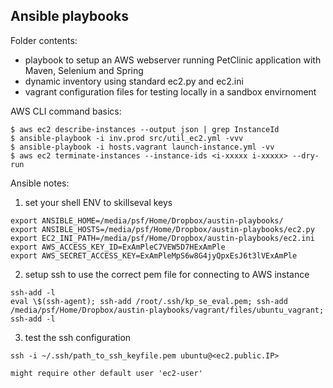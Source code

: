Ansible playbooks
-----------------

Folder contents:
* playbook to setup an AWS webserver running PetClinic application with Maven, Selenium and Spring 
* dynamic inventory using standard ec2.py and ec2.ini
* vagrant configuration files for testing locally in a sandbox envirnoment

AWS CLI command basics:
  ~~~
  $ aws ec2 describe-instances --output json | grep InstanceId
  $ ansible-playbook -i inv.prod src/util_ec2.yml -vvv
  $ ansible-playbook -i hosts.vagrant launch-instance.yml -vv
  $ aws ec2 terminate-instances --instance-ids <i-xxxxx i-xxxxx> --dry-run
  ~~~


Ansible notes:

1. set your shell ENV to skillseval keys
  ~~~
  export ANSIBLE_HOME=/media/psf/Home/Dropbox/austin-playbooks/
  export ANSIBLE_HOSTS=/media/psf/Home/Dropbox/austin-playbooks/ec2.py
  export EC2_INI_PATH=/media/psf/Home/Dropbox/austin-playbooks/ec2.ini
  export AWS_ACCESS_KEY_ID=ExAmPleC7VEW5D7HExAmPle
  export AWS_SECRET_ACCESS_KEY=ExAmPleMpS6w8G4jyQpxEsJ6t3lVExAmPle
  ~~~

2. setup ssh to use the correct pem file for connecting to AWS instance
  ~~~
  ssh-add -l
  eval \$(ssh-agent); ssh-add /root/.ssh/kp_se_eval.pem; ssh-add /media/psf/Home/Dropbox/austin-playbooks/vagrant/files/ubuntu_vagrant; ssh-add -l
  ~~~

3. test the ssh configuration
  ~~~
  ssh -i ~/.ssh/path_to_ssh_keyfile.pem ubuntu@<ec2.public.IP>

  might require other default user 'ec2-user'
  ~~~